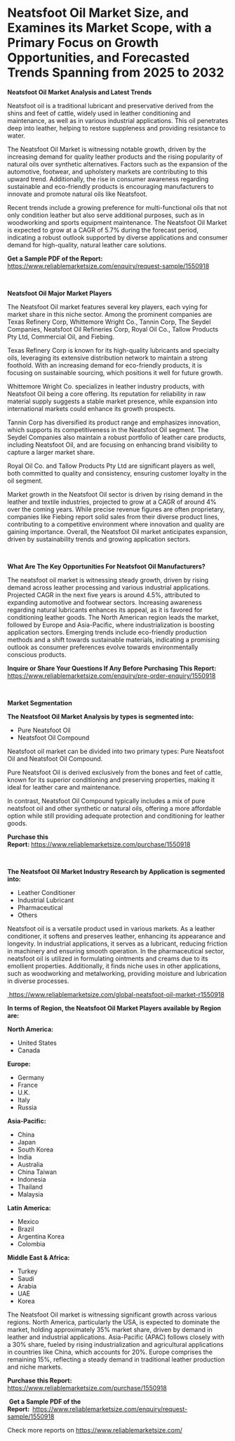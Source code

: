 <p><h1>Neatsfoot Oil Market Size, and Examines its Market Scope, with a Primary Focus on Growth Opportunities, and Forecasted Trends Spanning from 2025 to 2032</h1></p><p><strong>Neatsfoot Oil Market Analysis and Latest Trends</strong></p>
<p><p>Neatsfoot oil is a traditional lubricant and preservative derived from the shins and feet of cattle, widely used in leather conditioning and maintenance, as well as in various industrial applications. This oil penetrates deep into leather, helping to restore suppleness and providing resistance to water. </p><p>The Neatsfoot Oil Market is witnessing notable growth, driven by the increasing demand for quality leather products and the rising popularity of natural oils over synthetic alternatives. Factors such as the expansion of the automotive, footwear, and upholstery markets are contributing to this upward trend. Additionally, the rise in consumer awareness regarding sustainable and eco-friendly products is encouraging manufacturers to innovate and promote natural oils like Neatsfoot.</p><p>Recent trends include a growing preference for multi-functional oils that not only condition leather but also serve additional purposes, such as in woodworking and sports equipment maintenance. The Neatsfoot Oil Market is expected to grow at a CAGR of 5.7% during the forecast period, indicating a robust outlook supported by diverse applications and consumer demand for high-quality, natural leather care solutions.</p></p>
<p><strong>Get a Sample PDF of the Report:&nbsp;</strong> <a href="https://www.reliablemarketsize.com/enquiry/request-sample/1550918?utm_campaign=2889&utm_medium=2&utm_source=Github&utm_content=ia&utm_term=31032025&utm_id=neatsfoot-oil">https://www.reliablemarketsize.com/enquiry/request-sample/1550918</a></p>
<p>&nbsp;</p>
<p><strong>Neatsfoot Oil Major Market Players</strong></p>
<p><p>The Neatsfoot Oil market features several key players, each vying for market share in this niche sector. Among the prominent companies are Texas Refinery Corp, Whittemore Wright Co., Tannin Corp, The Seydel Companies, Neatsfoot Oil Refineries Corp, Royal Oil Co., Tallow Products Pty Ltd, Commercial Oil, and Fiebing. </p><p>Texas Refinery Corp is known for its high-quality lubricants and specialty oils, leveraging its extensive distribution network to maintain a strong foothold. With an increasing demand for eco-friendly products, it is focusing on sustainable sourcing, which positions it well for future growth.</p><p>Whittemore Wright Co. specializes in leather industry products, with Neatsfoot Oil being a core offering. Its reputation for reliability in raw material supply suggests a stable market presence, while expansion into international markets could enhance its growth prospects.</p><p>Tannin Corp has diversified its product range and emphasizes innovation, which supports its competitiveness in the Neatsfoot Oil segment. The Seydel Companies also maintain a robust portfolio of leather care products, including Neatsfoot Oil, and are focusing on enhancing brand visibility to capture a larger market share.</p><p>Royal Oil Co. and Tallow Products Pty Ltd are significant players as well, both committed to quality and consistency, ensuring customer loyalty in the oil segment. </p><p>Market growth in the Neatsfoot Oil sector is driven by rising demand in the leather and textile industries, projected to grow at a CAGR of around 4% over the coming years. While precise revenue figures are often proprietary, companies like Fiebing report solid sales from their diverse product lines, contributing to a competitive environment where innovation and quality are gaining importance. Overall, the Neatsfoot Oil market anticipates expansion, driven by sustainability trends and growing application sectors.</p></p>
<p>&nbsp;</p>
<p><strong>What Are The Key Opportunities For Neatsfoot Oil Manufacturers?</strong></p>
<p><p>The neatsfoot oil market is witnessing steady growth, driven by rising demand across leather processing and various industrial applications. Projected CAGR in the next five years is around 4.5%, attributed to expanding automotive and footwear sectors. Increasing awareness regarding natural lubricants enhances its appeal, as it is favored for conditioning leather goods. The North American region leads the market, followed by Europe and Asia-Pacific, where industrialization is boosting application sectors. Emerging trends include eco-friendly production methods and a shift towards sustainable materials, indicating a promising outlook as consumer preferences evolve towards environmentally conscious products.</p></p>
<p><strong>Inquire or Share Your Questions If Any Before Purchasing This Report:</strong> <a href="https://www.reliablemarketsize.com/enquiry/pre-order-enquiry/1550918?utm_campaign=2889&utm_medium=2&utm_source=Github&utm_content=ia&utm_term=31032025&utm_id=neatsfoot-oil">https://www.reliablemarketsize.com/enquiry/pre-order-enquiry/1550918</a></p>
<p>&nbsp;</p>
<p><strong>Market Segmentation</strong></p>
<p><strong>The Neatsfoot Oil Market Analysis by types is segmented into:</strong></p>
<p><ul><li>Pure Neatsfoot Oil</li><li>Neatsfoot Oil Compound</li></ul></p>
<p><p>Neatsfoot oil market can be divided into two primary types: Pure Neatsfoot Oil and Neatsfoot Oil Compound. </p><p>Pure Neatsfoot Oil is derived exclusively from the bones and feet of cattle, known for its superior conditioning and preserving properties, making it ideal for leather care and maintenance. </p><p>In contrast, Neatsfoot Oil Compound typically includes a mix of pure neatsfoot oil and other synthetic or natural oils, offering a more affordable option while still providing adequate protection and conditioning for leather goods.</p></p>
<p><strong>Purchase this Report:&nbsp;</strong><a href="https://www.reliablemarketsize.com/purchase/1550918?utm_campaign=2889&utm_medium=2&utm_source=Github&utm_content=ia&utm_term=31032025&utm_id=neatsfoot-oil">https://www.reliablemarketsize.com/purchase/1550918</a></p>
<p>&nbsp;</p>
<p><strong>The Neatsfoot Oil Market Industry Research by Application is segmented into:</strong></p>
<p><ul><li>Leather Conditioner</li><li>Industrial Lubricant</li><li>Pharmaceutical</li><li>Others</li></ul></p>
<p><p>Neatsfoot oil is a versatile product used in various markets. As a leather conditioner, it softens and preserves leather, enhancing its appearance and longevity. In industrial applications, it serves as a lubricant, reducing friction in machinery and ensuring smooth operation. In the pharmaceutical sector, neatsfoot oil is utilized in formulating ointments and creams due to its emollient properties. Additionally, it finds niche uses in other applications, such as woodworking and metalworking, providing moisture and lubrication in diverse processes.</p></p>
<p><a href="https://www.reliablemarketsize.com/global-neatsfoot-oil-market-r1550918?utm_campaign=2889&utm_medium=2&utm_source=Github&utm_content=ia&utm_term=31032025&utm_id=neatsfoot-oil">&nbsp;https://www.reliablemarketsize.com/global-neatsfoot-oil-market-r1550918</a></p>
<p><strong>In terms of Region, the Neatsfoot Oil Market Players available by Region are:</strong></p>
<p>
    <p> <strong> North America: </strong>
        <ul>
            <li>United States</li>
            <li>Canada</li>
        </ul>
        </p> 
    <p> <strong> Europe: </strong>
        <ul>
            <li>Germany</li>
            <li>France</li>
            <li>U.K.</li>
            <li>Italy</li>
            <li>Russia</li>
        </ul>
        </p> 
    <p> <strong> Asia-Pacific: </strong>
        <ul>
            <li>China</li>
            <li>Japan</li>
            <li>South Korea</li>
            <li>India</li>
            <li>Australia</li>
            <li>China Taiwan</li>
            <li>Indonesia</li>
            <li>Thailand</li>
            <li>Malaysia</li>
        </ul>
        </p> 
    <p> <strong> Latin America: </strong>
        <ul>
            <li>Mexico</li>
            <li>Brazil</li>
            <li>Argentina Korea</li>
            <li>Colombia</li>
        </ul>
        </p> 
    <p> <strong> Middle East & Africa: </strong>
        <ul>
            <li>Turkey</li>
            <li>Saudi</li>
            <li>Arabia</li>
            <li>UAE</li>
            <li>Korea</li>
        </ul>
    </p>
    </p>
<p><p>The Neatsfoot Oil market is witnessing significant growth across various regions. North America, particularly the USA, is expected to dominate the market, holding approximately 35% market share, driven by demand in leather and industrial applications. Asia-Pacific (APAC) follows closely with a 30% share, fueled by rising industrialization and agricultural applications in countries like China, which accounts for 20%. Europe comprises the remaining 15%, reflecting a steady demand in traditional leather production and niche markets.</p></p>
<p><strong>Purchase this Report: </strong><a href="https://www.reliablemarketsize.com/purchase/1550918?utm_campaign=2889&utm_medium=2&utm_source=Github&utm_content=ia&utm_term=31032025&utm_id=neatsfoot-oil">https://www.reliablemarketsize.com/purchase/1550918</a></p>
<p>&nbsp;<strong>Get a Sample PDF of the Report:&nbsp;&nbsp;</strong><a href="https://www.reliablemarketsize.com/enquiry/request-sample/1550918?utm_campaign=2889&utm_medium=2&utm_source=Github&utm_content=ia&utm_term=31032025&utm_id=neatsfoot-oil">https://www.reliablemarketsize.com/enquiry/request-sample/1550918</a></p>
<p><strong></strong></p>
<p>Check more reports on <a href="https://www.reliablemarketsize.com/?utm_campaign=2889&utm_medium=2&utm_source=Github&utm_content=ia&utm_term=31032025&utm_id=neatsfoot-oil">https://www.reliablemarketsize.com/</a></p>